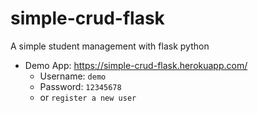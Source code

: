 # simple-crud-flask

A simple student management with flask python

- Demo App: https://simple-crud-flask.herokuapp.com/
	 - Username: `demo`
	 - Password: `12345678`
	 - or `register a new user`
